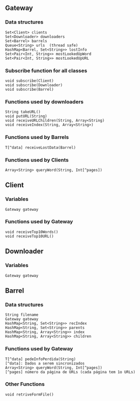 ## Gateway

### Data structures
    Set<Client> clients
    Set<Downloader> downloaders
    Set<Barrel> barrels
    Queue<String> urls  (thread safe)
    HashMap<Barrel, Set<String>> lostInfo
    Set<Pair<Int, String>> mostLookedUpWord
    Set<Pair<Int, String>> mostLookedUpURL

### Subscribe function for all classes
    void subscribe(Client)
    void subscribe(Downloader)
    void subscribe(Barrel)

### Functions used by downloaders
    String takeURL()
    void putURL(String)
    void receiveURLChildren(String, Array<String)
    void receiveIndex(String, Array<String>)

### Functions used by Barrels
    T[^data] receiveLostData(Barrel)


### Functions used by Clients
    Array<String> queryWord(String, Int[^pages])

## Client

### Variables
    Gateway gateway
    
### Functions used by Gateway
    void receiveTop10Words()
    void receiveTop10URL()

## Downloader

### Variables
    Gateway gateway

## Barrel

### Data structures
    String filename
    Gateway gateway
    HashMap<String, Set<String>> recIndex
    HashMap<String, Set<String>> parents
    HashMap<String, Array<String>> index
    HashMap<String, Array<String>> children

### Functions used by Gateway
    T[^data] pedeInfoPerdida(String)
    [^data]: Dados a serem sincronizados
    Array<String> queryWord(String, Int[^pages])
    [^pages] número da página de URLs (cada página tem 1o URLs)

### Other Functions
    void retriveFormFile()
    
